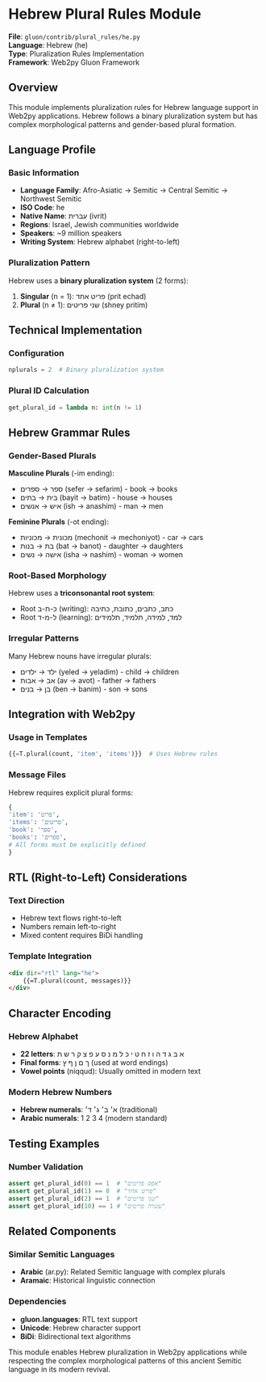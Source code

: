 # Hebrew Plural Rules Module

**File**: `gluon/contrib/plural_rules/he.py`  
**Language**: Hebrew (he)  
**Type**: Pluralization Rules Implementation  
**Framework**: Web2py Gluon Framework

## Overview

This module implements pluralization rules for Hebrew language support in Web2py applications. Hebrew follows a binary pluralization system but has complex morphological patterns and gender-based plural formation.

## Language Profile

### Basic Information
- **Language Family**: Afro-Asiatic → Semitic → Central Semitic → Northwest Semitic
- **ISO Code**: he
- **Native Name**: עברית (ivrit)
- **Regions**: Israel, Jewish communities worldwide
- **Speakers**: ~9 million speakers
- **Writing System**: Hebrew alphabet (right-to-left)

### Pluralization Pattern
Hebrew uses a **binary pluralization system** (2 forms):
1. **Singular** (n = 1): פריט אחד (prit echad)
2. **Plural** (n ≠ 1): שני פריטים (shney pritim)

## Technical Implementation

### Configuration
```python
nplurals = 2  # Binary pluralization system
```

### Plural ID Calculation
```python
get_plural_id = lambda n: int(n != 1)
```

## Hebrew Grammar Rules

### Gender-Based Plurals

**Masculine Plurals** (-im ending):
- ספר → ספרים (sefer → sefarim) - book → books
- בית → בתים (bayit → batim) - house → houses
- איש → אנשים (ish → anashim) - man → men

**Feminine Plurals** (-ot ending):
- מכונית → מכוניות (mechonit → mechoniyot) - car → cars
- בת → בנות (bat → banot) - daughter → daughters
- אישה → נשים (isha → nashim) - woman → women

### Root-Based Morphology

Hebrew uses a **triconsonantal root system**:
- Root כ-ת-ב (writing): כתב, כתבים, כתובת, כתיבה
- Root ל-מ-ד (learning): למד, למידה, תלמיד, תלמידים

### Irregular Patterns
Many Hebrew nouns have irregular plurals:
- ילד → ילדים (yeled → yeladim) - child → children
- אב → אבות (av → avot) - father → fathers
- בן → בנים (ben → banim) - son → sons

## Integration with Web2py

### Usage in Templates
```python
{{=T.plural(count, 'item', 'items')}}  # Uses Hebrew rules
```

### Message Files
Hebrew requires explicit plural forms:
```python
{
'item': 'פריט',
'items': 'פריטים',
'book': 'ספר',
'books': 'ספרים',
# All forms must be explicitly defined
}
```

## RTL (Right-to-Left) Considerations

### Text Direction
- Hebrew text flows right-to-left
- Numbers remain left-to-right
- Mixed content requires BiDi handling

### Template Integration
```html
<div dir="rtl" lang="he">
    {{=T.plural(count, messages)}}
</div>
```

## Character Encoding

### Hebrew Alphabet
- **22 letters**: א ב ג ד ה ו ז ח ט י כ ל מ נ ס ע פ צ ק ר ש ת
- **Final forms**: ך ם ן ף ץ (used at word endings)
- **Vowel points** (niqqud): Usually omitted in modern text

### Modern Hebrew Numbers
- **Hebrew numerals**: א׳ ב׳ ג׳ ד׳ (traditional)
- **Arabic numerals**: 1 2 3 4 (modern standard)

## Testing Examples

### Number Validation
```python
assert get_plural_id(0) == 1  # "אפס פריטים"
assert get_plural_id(1) == 0  # "פריט אחד"
assert get_plural_id(2) == 1  # "שני פריטים"
assert get_plural_id(10) == 1 # "עשרה פריטים"
```

## Related Components

### Similar Semitic Languages
- **Arabic** (ar.py): Related Semitic language with complex plurals
- **Aramaic**: Historical linguistic connection

### Dependencies
- **gluon.languages**: RTL text support
- **Unicode**: Hebrew character support
- **BiDi**: Bidirectional text algorithms

This module enables Hebrew pluralization in Web2py applications while respecting the complex morphological patterns of this ancient Semitic language in its modern revival.